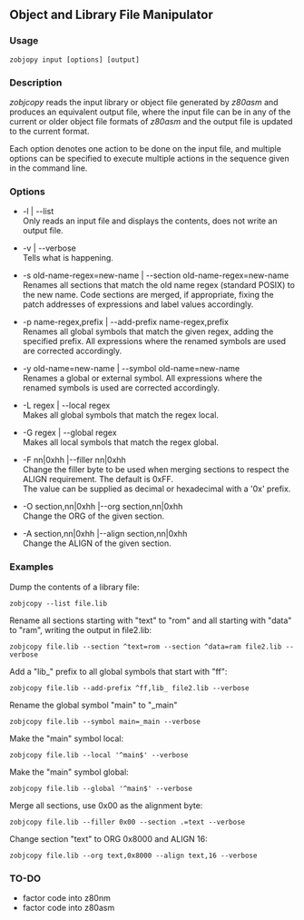 ## Object and Library File Manipulator

### Usage

    zobjopy input [options] [output]

### Description

*zobjcopy* reads the input library or object file generated by *z80asm* and produces an equivalent output file,
where the input file can be in any of the current or older object file formats of *z80asm* and the output file is
updated to the current format.

Each option denotes one action to be done on the input file, and multiple options can be specified to execute multiple
actions in the sequence given in the command line.

### Options

* -l | --list  
  Only reads an input file and displays the contents, does not write an output file.

* -v | --verbose  
  Tells what is happening.

* -s old-name-regex=new-name | --section old-name-regex=new-name  
  Renames all sections that match the old name regex (standard POSIX) to the new name. Code sections are merged,
  if appropriate, fixing the patch addresses of expressions and label values accordingly.

* -p name-regex,prefix | --add-prefix name-regex,prefix  
  Renames all global symbols that match the given regex, adding the specified prefix. All expressions where the
  renamed symbols are used are corrected accordingly.

* -y old-name=new-name | --symbol old-name=new-name  
  Renames a global or external symbol. All expressions where the renamed symbols is used are corrected accordingly.

* -L regex | --local regex  
  Makes all global symbols that match the regex local.

* -G regex | --global regex  
  Makes all local symbols that match the regex global.

* -F nn|0xhh |--filler nn|0xhh  
  Change the filler byte to be used when merging sections to respect the ALIGN requirement. The default is 0xFF.  
  The value can be supplied as decimal or hexadecimal with a '0x' prefix.

* -O section,nn|0xhh |--org section,nn|0xhh  
  Change the ORG of the given section.

* -A section,nn|0xhh |--align section,nn|0xhh  
  Change the ALIGN of the given section.

### Examples

Dump the contents of a library file:
```
zobjcopy --list file.lib
```

Rename all sections starting with "text" to "rom" and all starting with "data" to "ram", writing the output in file2.lib:
```
zobjcopy file.lib --section ^text=rom --section ^data=ram file2.lib --verbose
```

Add a "lib_" prefix to all global symbols that start with "ff":
```
zobjcopy file.lib --add-prefix ^ff,lib_ file2.lib --verbose
```

Rename the global symbol "main" to "_main"
```
zobjcopy file.lib --symbol main=_main --verbose
```

Make the "main" symbol local:
```
zobjcopy file.lib --local '^main$' --verbose
```

Make the "main" symbol global:
```
zobjcopy file.lib --global '^main$' --verbose
```

Merge all sections, use 0x00 as the alignment byte:
```
zobjcopy file.lib --filler 0x00 --section .=text --verbose
```

Change section "text" to ORG 0x8000 and ALIGN 16:
```
zobjcopy file.lib --org text,0x8000 --align text,16 --verbose
```

### TO-DO

* factor code into z80nm
* factor code into z80asm

